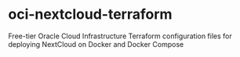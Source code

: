 # oci-nextcloud-terraform
Free-tier Oracle Cloud Infrastructure Terraform configuration files for deploying NextCloud on Docker and Docker Compose
